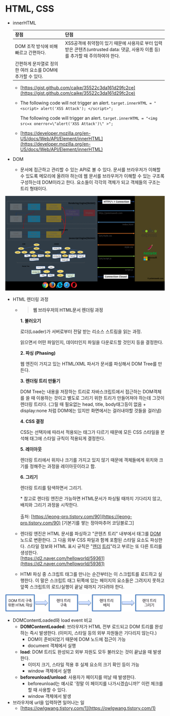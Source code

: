 # HTML, CSS

*   innerHTML

    | 장점                                  | 단점                                                                                 |
    | ----------------------------------- | ---------------------------------------------------------------------------------- |
    | DOM 조작 방식에 비해 빠르고 간편하다.             | XSS공격에 취약점이 있기 때문에 사용자로 부터 입력받은 콘텐츠(untrusted data: 댓글, 사용자 이름 등)를 추가할 때 주의하여야 한다. |
    | 간편하게 문자열로 정의한 여러 요소를 DOM에 추가할 수 있다. |                                                                                    |

    * [https://gist.github.com/caike/35522c3da161d29fc2ce](https://gist.github.com/caike/35522c3da161d29fc2ce)
    *   The following code will not trigger an alert. `target.innerHTML = "<script> alert('XSS Attack'); </script>";`

        The following code will trigger an alert. `target.innerHTML = "<img src=x onerror=\"alert('XSS Attack')\" >";`
    * [https://developer.mozilla.org/en-US/docs/Web/API/Element/innerHTML](https://developer.mozilla.org/en-US/docs/Web/API/Element/innerHTML)
* DOM
  * 문서에 접근하고 관리할 수 있는 API로 볼 수 있다. 문서를 브라우저가 이해할 수 있도록 메모리에 올려야 하는데 웹 문서를 브라우저가 이해할 수 있는 구조록 구성하는데 DOM이라고 한다. 요소들이 각각의 객체가 되고 객체들의 구조는 트리 형태이다.

![](<../../.gitbook/assets/image (31).png>)

* HTML 렌더링 과정
  *   > **웹 브라우저의 HTML문서 렌더링 과정**

      **1. 불러오기**

      로더(Loader)가 서버로부터 전달 받는 리소스 스트림을 읽는 과정.

      읽으면서 어떤 파일인지, 데이터인지 파일을 다운로드할 것인지 등을 결정한다.

      **2. 파싱 (Phasing)**

      웹 엔진이 가지고 있는 HTML/XML 파서가 문서를 파싱해서 DOM Tree를 만든다.

      **3. 렌더링 트리 만들기**

      DOM Tree는 내용을 저장하는 트리로 자바스크립트에서 접근하는 DOM객체를 쓸 때 이용하는 것이고 별도로 그리기 위한 트리가 만들어져야 하는데 그것이 렌더링 트리다. (그릴 때 필요없는 head, title, body태그등이 없음 + display:none 처럼 DOM에는 있지만 화면에서는 걸러내야할 것들을 걸러냄)

      **4. CSS 결정**

      CSS는 선택자에 따라서 적용되는 태그가 다르기 때문에 모든 CSS 스타일을 분석해 태그에 스타일 규칙이 적용되게 결정한다.

      **5. 레이아웃**

      렌더링 트리에서 위치나 크기를 가지고 있지 않기 때문에 객체들에게 위치와 크기를 정해주는 과정을 레이아웃이라고 함.

      **6. 그리기**

      렌더링 트리를 탐색하면서 그리기.

      \* 참고로 렌더링 엔진은 가능하면 HTML문서가 파싱될 때까지 기다리지 않고, 배치와 그리기 과정을 시작한다.\
      \
      출처: [https://jeong-pro.tistory.com/90](https://jeong-pro.tistory.com/90) \[기본기를 쌓는 정아마추어 코딩블로그]
  * &#x20;렌더링 엔진은 HTML 문서를 파싱하고 "콘텐츠 트리" 내부에서 태그를 [DOM](http://www.html5rocks.com/en/tutorials/internals/howbrowserswork/) 노드로 변환한다. 그 다음 외부 CSS 파일과 함께 포함된 스타일 요소도 파싱한다. 스타일 정보와 HTML 표시 규칙은 "[렌더](http://www.html5rocks.com/en/tutorials/internals/howbrowserswork/) [트리](http://www.html5rocks.com/en/tutorials/internals/howbrowserswork/)"라고 부르는 또 다른 트리를 생성한다.\
    [https://d2.naver.com/helloworld/59361](https://d2.naver.com/helloworld/59361)
  * HTMl 파싱 중 스크립트 태그를 만나는 순간부터는 이 스크립트를 로드하고 실행한다. 이 말은 스크립트 태그 뒤쪽에 있는 페이지의 요소들은 그려지지 못하고 앞쪽 스크립트의 로드/실행이 끝날 때까지 기다려야 한다.

![](<../../.gitbook/assets/image (27).png>)



* DOMContentLoaded와 load event 비교
  * **DOMContentLoaded**: 브라우저가 HTML 전부 로드되고 DOM 트리를 완성하는 즉시 발생한다. (이미지, 스타일 등의 외부 자원들은 기다리지 않는다.)
    * DOM이 준비되었기 때문에 DOM 노드에 접근이 가능
    * document 객체에서 실행
  * **load**: DOM 트리도 완성되고 외부 자원도 모두 불러오는 것이 끝났을 때 발생한다.
    * 이미지 크기, 스타일 적용 후 실제 요소의 크기 확인 등이 가능
    * window 객체에서 실행
  * **beforeunload/unload**: 사용자가 페이지를 떠날 때 발생한다.
    * beforeunload는 예시로 '정말 이 페이지를 나가시겠습니까?' 이런 체크를 할 때 사용할 수 있다.
    * window 객체에서 발생
* 브라우저에 url을 입력하면 일어나는 일
  * [https://owlgwang.tistory.com/1](https://owlgwang.tistory.com/1)
